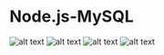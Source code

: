 # Node.js-MySQL
![alt text](screenshots/(31).png "Description goes here")
![alt text](screenshots/(32).png "Description goes here")
![alt text](screenshots/(33).png "Description goes here")
![alt text](screenshots/(34).png "Description goes here")

